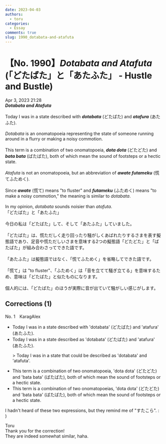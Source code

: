 ```yaml
---
date: 2023-04-03
authors:
  - toru
categories:
  - Essay
comments: true
slug: 1990_dotabata-and-atafuta
---
```


# 【No. 1990】<strong><em>Dotabata and Atafuta</strong></em> (「どたばた」と「あたふた」 - Hustle and Bustle)
<div class="date">Apr 3, 2023 21:28</div>
<div id="post"><div id="body_show_ori">
<strong><em>Dotabata and Atafuta</strong></em><br/><br/>Today I was in a state described with <strong><em>dotabata</em></strong> (どたばた) and <strong><em>atafura</em></strong> (あたふた).<br/><br/><em>Dotabata</em> is an onomatopoeia representing the state of someone running around in a flurry or making a noisy commotion. <br/><br/>This term is a combination of two onomatopoeia, <strong><em>dota dota</em></strong> (どたどた) and <strong><em>bata bata</em></strong> (ばたばた), both of which mean the sound of footsteps or a hectic state.<br/><br/><em>Atafuta</em> is not an onomatopoeia, but an abbreviation of <strong><em>awate futameku</em></strong> (慌てふためく).<br/><br/>Since <strong><em>awate</em></strong> (慌て) means "to fluster" and <strong><em>futameku</em></strong> (ふためく) means "to make a noisy commotion," the meaning is similar to <em>dotabata</em>.<br/><br/>In my opinion, <em>dotabata</em> sounds noisier than <em>atafuta</em>.
</div></div>

<!-- more -->

<div id="post_ja"><div id="body_show_mo">
「どたばた」と「あたふた」<br/><br/>今日の私は「どたばた」して、そして「あたふた」していました。<br/><br/>「どたばた」は、慌ただしく走り回ったり騒がしくあばれたりするさまを表す擬態語であり、足音や慌ただしいさまを意味する2つの擬態語「どたどた」と「ばたばた」が組み合わさってできた語です。<br/><br/>「あたふた」は擬態語ではなく、「慌てふためく」を省略してできた語です。<br/><br/>「慌て」は "to fluster"、「ふためく」は「音を立てて騒ぎ立てる」を意味するため、意味は「どたばた」と似たものになります。<br/><br/>個人的には、「どたばた」のほうが実際に音が出ていて騒がしい感じがします。
</div></div>

## Corrections (1)
<div id="block"><div class="first_name"> No. 1　<span class="just_name">KaragAlex</span></div><div id="block2">
<ul class="correction_field">
<li class="incorrect">Today I was in a state described with 'dotabata' (どたばた) and 'atafura' (あたふた).</li>
<li class="corrected correct">
Today I was in a state described <span class="f_blue">as</span> 'dotabata' (どたばた) and 'atafura' (あたふた).
<p class="correction_comment">&gt; Today I was in a state that could be described as 'dotabata' and 'atafuta'.</p>
</li>
</ul>
<ul class="correction_field">
<li class="incorrect">This term is a combination of two onomatopoeia, 'dota dota' (どたどた) and 'bata bata' (ばたばた), both of which mean the sound of footsteps or a hectic state.</li>
<li class="corrected correct">
This term is a combination of two onomatopoeia<span class="f_red">s</span>, 'dota dota' (どたどた) and 'bata bata' (ばたばた), both of which mean the sound of footsteps or a hectic state.
</li>
</ul>
<p class="comment_small">
 I hadn't heard of these two expressions, but they remind me of "すたこら". : )
</p>

</div><div class="name"><span class="just_name">Toru</span><br>
Thank you for the correction!<br/>They are indeed somewhat similar, haha.
</div>
</div>
